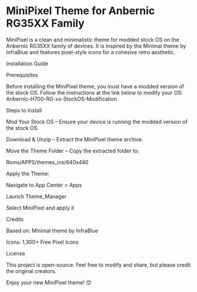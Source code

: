 # MiniPixel Theme for Anbernic RG35XX Family

MiniPixel is a clean and minimalistic theme for modded stock OS on the Anbernic RG35XX family of devices. It is inspired by the Minimal theme by InfraBlue and features pixel-style icons for a cohesive retro aesthetic.

Installation Guide

Prerequisites

Before installing the MiniPixel theme, you must have a modded version of the stock OS. Follow the instructions at the link below to modify your OS:
Anbernic-H700-RG-xx-StockOS-Modification

Steps to Install

Mod Your Stock OS – Ensure your device is running the modded version of the stock OS.

Download & Unzip – Extract the MiniPixel theme archive.

Move the Theme Folder – Copy the extracted folder to:

Roms/APPS/themes_ins/640x480

Apply the Theme:

Navigate to App Center > Apps

Launch Theme_Manager

Select MiniPixel and apply it

Credits

Based on: Minimal theme by InfraBlue

Icons: 1,300+ Free Pixel Icons

License

This project is open-source. Feel free to modify and share, but please credit the original creators.

Enjoy your new MiniPixel theme! 😊


